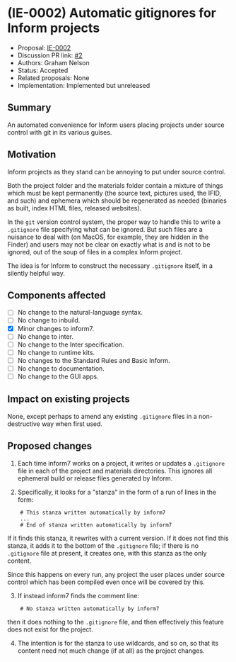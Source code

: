 # (IE-0002) Automatic gitignores for Inform projects

* Proposal: [IE-0002](0002-inform-project-gitignores.md)
* Discussion PR link: [#2](https://github.com/ganelson/inform-evolution/pull/2)
* Authors: Graham Nelson
* Status: Accepted
* Related proposals: None
* Implementation: Implemented but unreleased

## Summary

An automated convenience for Inform users placing projects under source
control with git in its various guises.

## Motivation

Inform projects as they stand can be annoying to put under source control.

Both the project folder and the materials folder contain a mixture of things
which must be kept permanently (the source text, pictures used, the IFID, and
such) and ephemera which should be regenerated as needed (binaries as built,
index HTML files, released websites).

In the `git` version control system, the proper way to handle this to write
a `.gitignore` file specifying what can be ignored. But such files are a
nuisance to deal with (on MacOS, for example, they are hidden in the Finder)
and users may not be clear on exactly what is and is not to be ignored,
out of the soup of files in a complex Inform project.

The idea is for Inform to construct the necessary `.gitignore` itself, in
a silently helpful way.

## Components affected

- [ ] No change to the natural-language syntax.
- [ ] No change to inbuild.
- [x] Minor changes to inform7.
- [ ] No change to inter.
- [ ] No change to the Inter specification.
- [ ] No change to runtime kits.
- [ ] No changes to the Standard Rules and Basic Inform.
- [ ] No change to documentation.
- [ ] No change to the GUI apps.

## Impact on existing projects

None, except perhaps to amend any existing `.gitignore` files in a non-destructive
way when first used.

## Proposed changes

1. Each time inform7 works on a project, it writes or updates a `.gitignore`
file in each of the project and materials directories. This ignores all
ephemeral build or release files generated by Inform.

2. Specifically, it looks for a "stanza" in the form of a run of lines
in the form:
```
	# This stanza written automatically by inform7
	...
	# End of stanza written automatically by inform7
```
If it finds this stanza, it rewrites with a current version. If it does not find
this stanza, it adds it to the bottom of the `.gitignore` file; if there is no
`.gitignore` file at present, it creates one, with this stanza as the only content.

Since this happens on every run, any project the user places under source control
which has been compiled even once will be covered by this.

3. If instead inform7 finds the comment line:
```
	# No stanza written automatically by inform7
```
then it does nothing to the `.gitignore` file, and then effectively this feature
does not exist for the project.

4. The intention is for the stanza to use wildcards, and so on, so that its
content need not much change (if at all) as the project changes.
